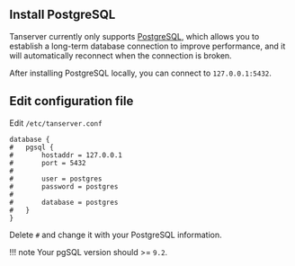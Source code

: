 ## Install PostgreSQL

Tanserver currently only supports [PostgreSQL](https://www.postgresql.org/download/), which allows you to establish a long-term database connection to improve performance, and it will automatically reconnect when the connection is broken.

After installing PostgreSQL locally, you can connect to `127.0.0.1:5432`.

## Edit configuration file

Edit `/etc/tanserver.conf`

``` linenums="1"
database {
#	pgsql {
#		hostaddr = 127.0.0.1
#		port = 5432
#
#		user = postgres
#		password = postgres
#
#		database = postgres
#	}
}
```

Delete `#` and change it with your PostgreSQL information.

!!! note
    Your pgSQL version should >= `9.2`.
